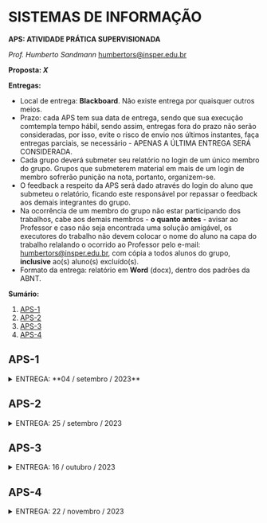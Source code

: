 # SISTEMAS DE INFORMAÇÃO

**APS: ATIVIDADE PRÁTICA SUPERVISIONADA**

*Prof. Humberto Sandmann*
[humbertors@insper.edu.br](humbertors@insper.edu.br)

**Proposta: *X***

**Entregas:**

* Local de entrega: **Blackboard**. Não existe entrega por quaisquer outros meios.
* Prazo: cada APS tem sua data de entrega, sendo que sua execução comtempla tempo hábil, sendo assim, entregas fora do prazo não serão consideradas, por isso, evite o risco de envio nos últimos instantes, faça entregas parciais, se necessário - APENAS A ÚLTIMA ENTREGA SERÁ CONSIDERADA.
* Cada grupo deverá submeter seu relatório no login de um único membro do grupo. Grupos que submeterem material em mais de um login de membro sofrerão punição na nota, portanto, organizem-se.
* O feedback a respeito da APS será dado através do login do aluno que submeteu o relatório, ficando este responsável por repassar o feedback aos demais integrantes do grupo.
* Na ocorrência de um membro do grupo não estar participando dos trabalhos, cabe aos demais membros - **o quanto antes** - avisar ao Professor e caso não seja encontrada uma solução amigável, os executores do trabalho não devem colocar o nome do aluno na capa do trabalho relalando o ocorrido ao Professor pelo e-mail: [humbertors@insper.edu.br](emailto:humbertors@insper.edu.br), com cópia a todos alunos do grupo, **inclusive** ao(s) aluno(s) excluído(s).
* Formato da entrega: relatório em **Word** (docx), dentro dos padrões da ABNT.

**Sumário:**

1. [APS-1](#aps-1)
2. [APS-2](#aps-2)
3. [APS-3](#aps-3)
4. [APS-4](#aps-4)

## APS-1

<details>
<summary>ENTREGA: **04 / setembro / 2023**</summary><p>

### Introdução

Teste

### Aquisição de dados da BOVESPA

### O que deve ser realizado?

### O que deve ser entregue?

teste

</p></details>

## APS-2

<details>
<summary>ENTREGA: 25 / setembro / 2023</summary>

</details>

## APS-3

<details>
<summary>ENTREGA: 16 / outubro / 2023</summary>

</details>

## APS-4

<details>
<summary>ENTREGA: 22 / novembro / 2023</summary>

</details>
